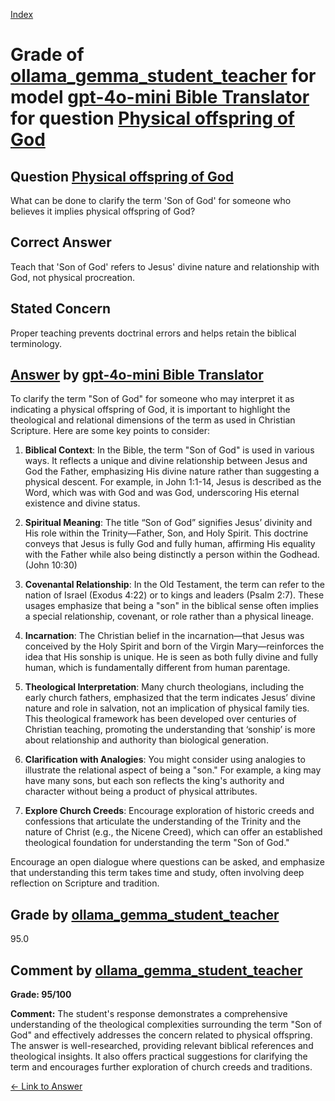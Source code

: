 
[Index](../../../../index.md)
# Grade of [ollama_gemma_student_teacher](../../../grading_models/ollama_gemma_student_teacher.md) for model [gpt-4o-mini Bible Translator](../../../answering_models/gpt-4o-mini_Bible_Translator.md) for question [Physical offspring of God](../../../questions/Physical_offspring_of_God.md)

## Question [Physical offspring of God](../../../questions/Physical_offspring_of_God.md)
What can be done to clarify the term 'Son of God' for someone who believes it implies physical offspring of God?

## Correct Answer
Teach that 'Son of God' refers to Jesus' divine nature and relationship with God, not physical procreation.

## Stated Concern
Proper teaching prevents doctrinal errors and helps retain the biblical terminology.

## [Answer](../Physical_offspring_of_God.md) by [gpt-4o-mini Bible Translator](../../../answering_models/gpt-4o-mini_Bible_Translator.md)
To clarify the term "Son of God" for someone who may interpret it as indicating a physical offspring of God, it is important to highlight the theological and relational dimensions of the term as used in Christian Scripture. Here are some key points to consider:

1. **Biblical Context**: In the Bible, the term "Son of God" is used in various ways. It reflects a unique and divine relationship between Jesus and God the Father, emphasizing His divine nature rather than suggesting a physical descent. For example, in John 1:1-14, Jesus is described as the Word, which was with God and was God, underscoring His eternal existence and divine status.

2. **Spiritual Meaning**: The title “Son of God” signifies Jesus’ divinity and His role within the Trinity—Father, Son, and Holy Spirit. This doctrine conveys that Jesus is fully God and fully human, affirming His equality with the Father while also being distinctly a person within the Godhead. (John 10:30)

3. **Covenantal Relationship**: In the Old Testament, the term can refer to the nation of Israel (Exodus 4:22) or to kings and leaders (Psalm 2:7). These usages emphasize that being a "son" in the biblical sense often implies a special relationship, covenant, or role rather than a physical lineage.

4. **Incarnation**: The Christian belief in the incarnation—that Jesus was conceived by the Holy Spirit and born of the Virgin Mary—reinforces the idea that His sonship is unique. He is seen as both fully divine and fully human, which is fundamentally different from human parentage.

5. **Theological Interpretation**: Many church theologians, including the early church fathers, emphasized that the term indicates Jesus’ divine nature and role in salvation, not an implication of physical family ties. This theological framework has been developed over centuries of Christian teaching, promoting the understanding that ‘sonship’ is more about relationship and authority than biological generation.

6. **Clarification with Analogies**: You might consider using analogies to illustrate the relational aspect of being a "son." For example, a king may have many sons, but each son reflects the king's authority and character without being a product of physical attributes. 

7. **Explore Church Creeds**: Encourage exploration of historic creeds and confessions that articulate the understanding of the Trinity and the nature of Christ (e.g., the Nicene Creed), which can offer an established theological foundation for understanding the term "Son of God."

Encourage an open dialogue where questions can be asked, and emphasize that understanding this term takes time and study, often involving deep reflection on Scripture and tradition.

## Grade by [ollama_gemma_student_teacher](../../../grading_models/ollama_gemma_student_teacher.md)
95.0

## Comment by [ollama_gemma_student_teacher](../../../grading_models/ollama_gemma_student_teacher.md)
**Grade: 95/100**

**Comment:** The student's response demonstrates a comprehensive understanding of the theological complexities surrounding the term "Son of God" and effectively addresses the concern related to physical offspring. The answer is well-researched, providing relevant biblical references and theological insights. It also offers practical suggestions for clarifying the term and encourages further exploration of church creeds and traditions.

[&lt;- Link to Answer](../Physical_offspring_of_God.md)
